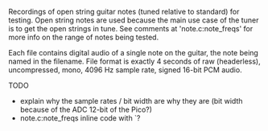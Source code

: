 Recordings of open string guitar notes (tuned relative to standard) for
testing. Open string notes are used because the main use case of the
tuner is to get the open strings in tune. See comments at 'note.c:note_freqs'
for more info on the range of notes being tested.

Each file contains digital audio of a single note on the guitar, 
the note being named in the filename. File format is exactly 4 seconds 
of raw (headerless), uncompressed, mono, 4096 Hz sample rate, signed 
16-bit PCM audio.

TODO
- explain why the sample rates / bit width are why they are (bit width
because of the ADC 12-bit of the Pico?)
- note.c:note_freqs inline code with `?
